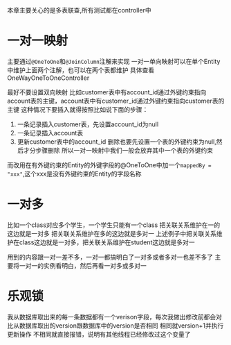 本章主要关心的是多表联查,所有测试都在controller中

# 一对一映射

主要通过`@OneToOne`和`@JoinColumn`注解来实现
一对一单向映射可以在单个Entity中维护上面两个注解，也可以在两个表都维护
具体查看OneWayOneToOneController

最好不要设置双向映射
比如customer表中有account_id通过外键约束指向account表的主键，account表中有customer_id通过外键约束指向customer表的主键
这种情况下要插入就得按照比如说下面的步骤：
1. 一条记录插入customer表，先设置account_id为null
2. 一条记录插入account表
3. 更新customer表中的account_id
删除也要先设置一个表的外键约束为null,然后才分步骤删除
所以一对一映射中我们一般会放弃其中一个表的外键约束

而改用在有外键约束的Entity的外键字段的@OneToOne中加一个`mappedBy = "xxx"`,这个xxx是没有外键约束的Entity的字段名称

# 一对多

比如一个class对应多个学生，一个学生只能有一个class
把关联关系维护在一的这边就是一对多
把关联关系维护在多的这边就是多对一
上述例子中把关联关系维护在class这边就是一对多，把关联关系维护在student这边就是多对一

用到的内容跟一对一差不多，一对一都搞明白了一对多或者多对一也差不多了
主要将一对一的实例看明白，然后再看一对多或多对一

# 乐观锁

我从数据库取出来的每一条数据都有一个verison字段，每次我做出修改前都会对比从数据库取出的version跟数据库中的version是否相同
相同就version+1并执行更新操作
不相同就直接报错，说明有其他线程已经修改过这个变量了





